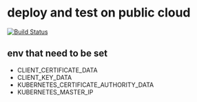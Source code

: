 # deploy and test on public cloud
[![Build Status](https://travis-ci.org/kube-HPC/cd-manager.svg?branch=master)](https://travis-ci.org/kube-HPC/cd-manager)
## env that need to be set
* CLIENT_CERTIFICATE_DATA
* CLIENT_KEY_DATA
* KUBERNETES_CERTIFICATE_AUTHORITY_DATA
* KUBERNETES_MASTER_IP
